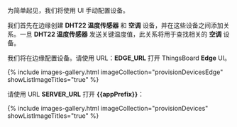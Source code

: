 为简单起见，我们将使用 UI 手动配置设备。

我们首先在边缘创建 **DHT22 温度传感器** 和 **空调** 设备，并在这些设备之间添加关系。一旦 **DHT22 温度传感器** 发送关键温度值，此关系将用于查找相关的 **空调** 设备。

我们将在边缘配置设备。请使用 URL：**EDGE_URL** 打开 ThingsBoard **Edge** UI。

{% include images-gallery.html imageCollection="provisionDevicesEdge" showListImageTitles="true" %}

请使用 URL **SERVER_URL** 打开 **{{appPrefix}}**：

{% include images-gallery.html imageCollection="provisionDevices" showListImageTitles="true" %}